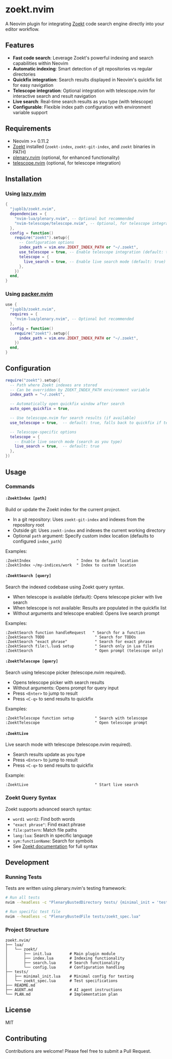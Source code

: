 # zoekt.nvim

A Neovim plugin for integrating [Zoekt] code search engine directly into your
editor workflow.

## Features

- **Fast code search**: Leverage Zoekt's powerful indexing and search
  capabilities within Neovim
- **Automatic indexing**: Smart detection of git repositories vs regular
  directories
- **Quickfix integration**: Search results displayed in Neovim's quickfix list
  for easy navigation
- **Telescope integration**: Optional integration with telescope.nvim for
  interactive search and result navigation
- **Live search**: Real-time search results as you type (with telescope)
- **Configurable**: Flexible index path configuration with environment variable
  support

## Requirements

- Neovim \>= 0.11.2
- [Zoekt] installed (`zoekt-index`, `zoekt-git-index`, and `zoekt` binaries in
  PATH)
- [plenary.nvim] (optional, for enhanced functionality)
- [telescope.nvim] (optional, for telescope integration)

## Installation

### Using [lazy.nvim]

``` lua
{
  "jupblb/zoekt.nvim",
  dependencies = {
    "nvim-lua/plenary.nvim", -- Optional but recommended
    "nvim-telescope/telescope.nvim", -- Optional, for telescope integration
  },
  config = function()
    require("zoekt").setup({
      -- Configuration options
      index_path = vim.env.ZOEKT_INDEX_PATH or "~/.zoekt",
      use_telescope = true, -- Enable telescope integration (default: true)
      telescope = {
        live_search = true, -- Enable live search mode (default: true)
      },
    })
  end,
}
```

### Using [packer.nvim]

``` lua
use {
  "jupblb/zoekt.nvim",
  requires = {
    "nvim-lua/plenary.nvim", -- Optional but recommended
  },
  config = function()
    require("zoekt").setup({
      index_path = vim.env.ZOEKT_INDEX_PATH or "~/.zoekt",
    })
  end,
}
```

## Configuration

``` lua
require("zoekt").setup({
  -- Path where Zoekt indexes are stored
  -- Can be overridden by ZOEKT_INDEX_PATH environment variable
  index_path = "~/.zoekt",

  -- Automatically open quickfix window after search
  auto_open_quickfix = true,

  -- Use telescope.nvim for search results (if available)
  use_telescope = true,  -- default: true, falls back to quickfix if telescope not installed

  -- Telescope-specific options
  telescope = {
    -- Enable live search mode (search as you type)
    live_search = true,  -- default: true
  },
})
```

## Usage

### Commands

#### `:ZoektIndex [path]`

Build or update the Zoekt index for the current project.

- In a git repository: Uses `zoekt-git-index` and indexes from the repository
  root
- Outside git: Uses `zoekt-index` and indexes the current working directory
- Optional `path` argument: Specify custom index location (defaults to
  configured `index_path`)

Examples:

``` vim
:ZoektIndex                    " Index to default location
:ZoektIndex ~/my-indices/work  " Index to custom location
```

#### `:ZoektSearch [query]`

Search the indexed codebase using Zoekt query syntax.

- When telescope is available (default): Opens telescope picker with live search
- When telescope is not available: Results are populated in the quickfix list
- Without arguments and telescope enabled: Opens live search prompt

Examples:

``` vim
:ZoektSearch function handleRequest   " Search for a function
:ZoektSearch TODO                      " Search for TODOs
:ZoektSearch "exact phrase"            " Search for exact phrase
:ZoektSearch file:\.lua$ setup         " Search only in Lua files
:ZoektSearch                           " Open prompt (telescope only)
```

#### `:ZoektTelescope [query]`

Search using telescope picker (telescope.nvim required).

- Opens telescope picker with search results
- Without arguments: Opens prompt for query input
- Press `<Enter>` to jump to result
- Press `<C-q>` to send results to quickfix

Examples:

``` vim
:ZoektTelescope function setup         " Search with telescope
:ZoektTelescope                        " Open telescope prompt
```

#### `:ZoektLive`

Live search mode with telescope (telescope.nvim required).

- Search results update as you type
- Press `<Enter>` to jump to result
- Press `<C-q>` to send results to quickfix

Example:

``` vim
:ZoektLive                             " Start live search
```

### Zoekt Query Syntax

Zoekt supports advanced search syntax:

- `word1 word2`: Find both words
- `"exact phrase"`: Find exact phrase
- `file:pattern`: Match file paths
- `lang:lua`: Search in specific language
- `sym:functionName`: Search for symbols
- See [Zoekt documentation] for full syntax

## Development

### Running Tests

Tests are written using plenary.nvim's testing framework:

``` bash
# Run all tests
nvim --headless -c "PlenaryBustedDirectory tests/ {minimal_init = 'tests/minimal_init.lua'}"

# Run specific test file
nvim --headless -c "PlenaryBustedFile tests/zoekt_spec.lua"
```

### Project Structure

    zoekt.nvim/
    ├── lua/
    │   └── zoekt/
    │       ├── init.lua        # Main plugin module
    │       ├── index.lua       # Indexing functionality
    │       ├── search.lua      # Search functionality
    │       └── config.lua      # Configuration handling
    ├── tests/
    │   ├── minimal_init.lua    # Minimal config for testing
    │   └── zoekt_spec.lua      # Test specifications
    ├── README.md
    ├── AGENT.md                # AI agent instructions
    └── PLAN.md                 # Implementation plan

## License

MIT

## Contributing

Contributions are welcome! Please feel free to submit a Pull Request.

  [Zoekt]: https://github.com/sourcegraph/zoekt
  [plenary.nvim]: https://github.com/nvim-lua/plenary.nvim
  [telescope.nvim]: https://github.com/nvim-telescope/telescope.nvim
  [lazy.nvim]: https://github.com/folke/lazy.nvim
  [packer.nvim]: https://github.com/wbthomason/packer.nvim
  [Zoekt documentation]: https://github.com/sourcegraph/zoekt#query-language
